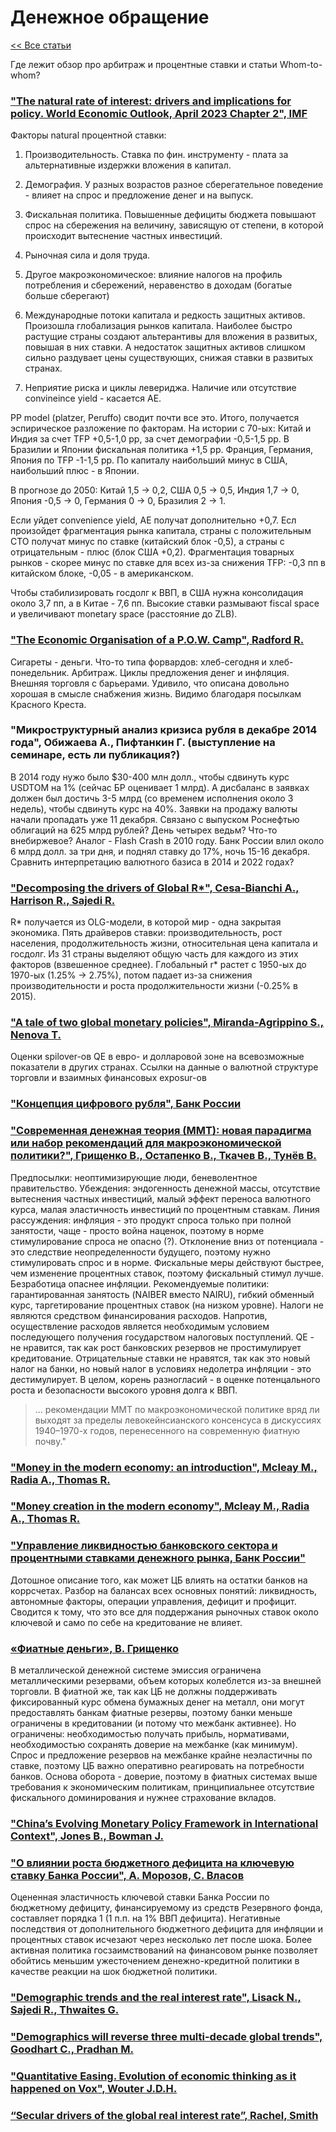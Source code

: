 # Денежное обращение

[<< Все статьи](../README.md)

Где лежит обзор про арбитраж и процентные ставки и статьи Whom-to-whom?

### ["The natural rate of interest: drivers and implications for policy. World Economic Outlook, April 2023 Chapter 2",  IMF](https://www.imf.org/en/Publications/WEO/Issues/2023/04/11/world-economic-outlook-april-2023)

Факторы natural процентной ставки:

1. Производительность. Ставка по фин. инструменту - плата за альтернативные издержки вложения в капитал.

2. Демография. У разных возрастов разное сберегательное поведение - влияет на спрос и предложение денег и на выпуск.

3. Фискальная политика. Повышенные дефициты бюджета повышают спрос на сбережения на величину, зависящую от степени, в которой происходит вытеснение частных инвестиций.

4. Рыночная сила и доля труда. 

5. Другое макроэкономическое: влияние налогов на профиль потребления и сбережений, неравенство в доходам (богатые больше сберегают)

6. Международные потоки капитала и редкость защитных активов. Произошла глобализация рынков капитала. Наиболее быстро растущие страны создают альтерантивы для вложения в развитых, повышая в них ставки. А недостаток защитных активов слишком сильно раздувает цены существующих, снижая ставки в развитых странах.

7. Неприятие риска и циклы левериджа. Наличие или отсутствие convineince yield - касается AE.

PP model (platzer, Peruffo) сводит почти все это. Итого, получается эспирическое разложение по факторам. На истории с 70-ых: Китай и Индия за счет TFP +0,5-1,0 pp, за счет демографии -0,5-1,5 pp. В Бразилии и Японии фискальная политика +1,5 pp. Франция, Германия, Япония по TFP -1-1,5 pp. По капиталу наибольший минус в США, наибольший плюс - в Японии. 

В прогнозе до 2050: Китай 1,5 -> 0,2, США 0,5 -> 0,5, Индия 1,7 -> 0, Япония -0,5 -> 0, Германия 0 -> 0, Бразилия 2 -> 1. 

Если уйдет convenience yield, AE получат дополнительно +0,7. Есл произойдет фрагментация рынка капитала, страны с положительным СТО получат минус по ставке (китайский блок -0,5), а страны с отрицательным - плюс (блок США +0,2). Фрагментация товарных рынков - скорее минус по ставке для всех из-за снижения TFP: -0,3 пп в китайском блоке, -0,05 - в американском.

Чтобы стабилизировать госдолг к ВВП, в США нужна консолидация около 3,7 пп, а в Китае - 7,6 пп. Высокие ставки размывают fiscal space и увеличивают monetary space (расстояние до ZLB).

### ["The Economic  Organisation of a P.O.W. Camp", Radford R.](http://homepage.ntu.edu.tw/~yitingli/file/Money%20and%20Banking/The%20Economic%20Organisation%20of%20a%20P.O.W.%20Camp.pdf)

Сигареты - деньги. Что-то типа форвардов: хлеб-сегодня и хлеб-понедельник. Арбитраж. Циклы предложения денег и инфляция. Внешняя торговля с барьерами. Удивило, что описана довольно хорошая в смысле снабжения жизнь. Видимо благодаря посылкам Красного Креста.

### "Микроструктурный анализ кризиса рубля в декабре 2014 года", Обижаева А., Пифтанкин Г. (выступление на семинаре, есть ли публикация?)

В 2014 году нужо было $30-400 млн долл., чтобы сдвинуть курс USDTOM на 1% (сейчас БР оценивает 1 млрд). А дисбаланс в заявках должен был достичь 3-5 млрд (со временем исполнения около 3 недель), чтобы сдвинуть курс на 40%. Заявки на продажу валюты начали пропадать уже 11 декабря. Связано с выпуском Роснефтью облигаций на 625 млрд рублей? День четырех ведьм? Что-то внебиржевое? Аналог - Flash Crash в 2010 году. Банк России влил около 6 млрд долл. за три дня, и поднял ставку до 17%, ночь 15-16 декабря. Сравнить интерпретацию валютного базиса в 2014 и 2022 годах?

### ["Decomposing the drivers of Global R*", Cesa-Bianchi A., Harrison R., Sajedi R.](https://www.bankofengland.co.uk/working-paper/2022/decomposing-the-drivers-of-global-r-star)

R* получается из OLG-модели, в которой мир - одна закрытая экономика. Пять драйверов ставки: производительность, рост населения, продолжительность жизни, относительная цена капитала и госдолг. Из 31 страны выделяют общую часть для каждого из этих факторов (взвешенное среднее).  Глобальный r* растет с 1950-ых до 1970-ых (1.25% -> 2.75%), потом падает из-за снижения производительности и роста продолжительности жизни (-0.25% в 2015).

### ["A tale of two global monetary policies",  Miranda-Agrippino S., Nenova T.](https://www.bankofengland.co.uk/working-paper/2022/a-tale-of-two-global-monetary-policies)

Оценки spilover-ов QE в евро- и долларовой зоне на всевозможные показатели в других странах. Ссылки на данные о валютной структуре торговли и взаимных финансовых exposur-ов

### ["Концепция цифрового рубля", Банк России](http://www.cbr.ru/content/document/file/120075/concept_08042021.pdf)

### ["Современная денежная теория (ММТ): новая парадигма или набор рекомендаций для макроэкономической политики?", Грищенко В., Остапенко В., Ткачев В., Тунёв В.](https://ecpolicy.ru/upload/iblock/de0/001_%D0%93%D1%80%D0%B8%D1%89%D0%B5%D0%BD%D0%BA%D0%BE.pdf)
Предпосылки: неоптимизирующие люди, беневолентное правительство. Убеждения: эндогенность денежной массы, отсутствие вытеснения частных инвестиций, малый эффект переноса валютного курса, малая эластичность инвестиций по процентным ставкам. Линия рассуждения: инфляция - это продукт спроса только при полной занятости, чаще - просто война наценок, поэтому в норме стимулирование спроса не опасно (?). Отклонение вниз от потенциала - это следствие неопределенности будущего, поэтому нужно стимулировать спрос и в норме. Фискальные меры действуют быстрее, чем изменение процентных ставок, поэтому фискальный стимул лучше. Безработица опаснее инфляции. Рекомендуемые политики: гарантированная занятость (NAIBER вместо NAIRU), гибкий обменный курс, таргетирование процентных ставок (на низком уровне). Налоги не являются средством финансирования расходов. Напротив, осуществление расходов является необходимым условием последующего получения государством налоговых поступлений. QE - не нравится, так как рост банковских резервов не простимулирует кредитование. Отрицательные ставки не нравятся, так как это новый налог на банки, но новый налог в условиях недолетра инфляции - это дестимулирует. В целом, корень разногласий - в оценке потенцального роста и безопасности высокого уровня долга к ВВП. 

> ... рекомендации ММТ по макроэкономической политике вряд ли выходят за пределы левокейнсианского консенсуса в дискуссиях 1940–1970-х годов, перенесенного на современную фиатную почву."

### ["Money in the modern economy: an introduction", Mcleay M., Radia A., Thomas R.](https://www.bankofengland.co.uk/quarterly-bulletin/2014/q1/money-in-the-modern-economy-an-introduction)

### ["Money creation in the modern economy", Mcleay M., Radia A., Thomas R.](https://www.bankofengland.co.uk/quarterly-bulletin/2014/q1/money-creation-in-the-modern-economy)

### ["Управление ликвидностью банковского сектора и процентными ставками денежного рынка, Банк России"](https://www.cbr.ru/StaticHtml/File/102087/Liquidity.pdf)

Дотошное описание того, как может ЦБ влиять на остатки банков на коррсчетах. Разбор на балансах всех основных понятий: ликвидность, автономные факторы, операции управления, дефицит и профицит. Сводится к тому, что это все для поддержания рыночных ставок около ключевой и само по себе на кредитование не влияет.

### [«Фиатные деньги», В. Грищенко](https://www.cbr.ru/Content/Document/File/79860/analytic_note_20190829_ddkp.pdf)

В металлической денежной системе эмиссия ограничена металлическими резервами, объем которых колеблется из-за внешней торговли. В фиатной же, так как ЦБ не должны поддерживать фиксированный курс обмена бумажных денег на металл, они могут предоставлять банкам фиатные резервы, поэтому банки меньше ограничены в кредитовании (и потому что межбанк активнее). Но ограничены: необходимостью получать прибыль, нормативами, необходимостью сохранять доверие на межбанке (как минимум). Спрос и предложение резервов на межбанке крайне неэластичны по ставке, поэтому ЦБ важно оперативно реагировать на потребности банков. Основа оборота - доверие, поэтому в фиатных системах выше требования к экономическим политикам, принципиальнее отсутствие фискального доминирования и нужнее страхование вкладов.

### ["China’s Evolving Monetary Policy Framework in International Context", Jones B., Bowman J.](https://www.rba.gov.au/publications/rdp/2019/2019-11.html)

### ["О влиянии роста бюджетного дефицита на ключевую ставку Банка России", А. Морозов, С. Власов](http://www.cbr.ru/content/document/file/16755/analytic_note_4.pdf)

Оцененная эластичность ключевой ставки Банка России по бюджетному дефициту, финансируемому из средств Резервного фонда, составляет порядка 1 (1 п.п. на 1% ВВП дефицита). Негативные последствия от дополнительного бюджетного дефицита для инфляции и процентных ставок исчезают через несколько лет после шока. Более активная политика госзаимствований на финансовом рынке позволяет обойтись меньшим ужесточением денежно-кредитной политики в качестве реакции на шок бюджетной политики.

### ["Demographic trends and the real interest rate", Lisack N., Sajedi R., Thwaites G. ](https://www.bankofengland.co.uk/working-paper/2017/demographic-trends-and-the-real-interest-rate)

### ["Demographics will reverse three multi-decade global trends", Goodhart C., Pradhan M. ](https://www.bis.org/publ/work656.htm#:~:text=Between%20the%201980s%20and%20the,into%20the%20World%20Trade%20Organization)

### ["Quantitative Easing. Evolution of economic thinking as it happened on Vox", Wouter J.D.H.](https://cepr.org/publications/books-and-reports/quantitative-easing-evolution-economic-thinking-it-happened-vox)

### [“Secular drivers of the global real interest rate”, Rachel, Smith](https://www.bankofengland.co.uk/working-paper/2015/secular-drivers-of-the-global-real-interest-rate)

